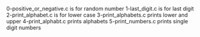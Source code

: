 0-positive_or_negative.c is for random number
1-last_digit.c is for last digit
2-print_alphabet.c is for lower case
3-print_alphabets.c prints lower and upper
4-print_alphabt.c prints alphabets
5-print_numbers.c prints single digit numbers
